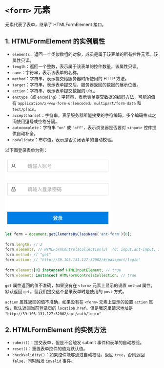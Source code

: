 # `<form>` 元素

<form>元素代表了表单，继承了 HTMLFormElement 接口。

## 1. HTMLFormElement 的实例属性

- `elements`：返回一个类似数组的对象，成员是属于该表单的所有控件元素。该属性只读。
- `length`：返回一个整数，表示属于该表单的控件数量。该属性只读。
- `name`：字符串，表示该表单的名称。
- `method`：字符串，表示提交给服务器时所使用的 HTTP 方法。
- `target`：字符串，表示表单提交后，服务器返回的数据的展示位置。
- `action`：字符串，表示表单提交数据的 `URL`。
- `enctype`（或 `encoding`）：字符串，表示表单提交数据的编码方法，可能的值有 `application/x-www-form-urlencoded`、`multipart/form-data` 和 `text/plain`。
- `acceptCharset`：字符串，表示服务器所能接受的字符编码，多个编码格式之间使用逗号或空格分隔。
- `autocomplete`：字符串 `"on"` 或 `"off"`，表示浏览器是否要对 `<input>` 控件提供自动补全。
- `noValidate`：布尔值，表示是否关闭表单的自动校验。

以下图登录表单为例：

![form-login](../images/form.png)

```javascript
let form = document.getElementsByClassName('ant-form')[0];

form.length; // 3
form.elements; // HTMLFormControlsCollection(3)  {0: input.ant-input, 1: input.ant-input, 2: button.ant-btn, length: 3}
form.method; // "get"
form.action; // "http://39.105.131.127:32002/#/passport/login"

form.elements[0] instanceof HTMLInputElement; // true
form.elements instanceof HTMLFormControlsCollection; // true
```

`get` 属性返回的值不准确，如果没有在 `<form>` 元素上显示的设置 `method` 属性，默认返回 `get`。但我们提交这个登录表单时是使用的 `post` 方式。

`action` 属性返回的值不准确，如果没有在 `<form>` 元素上显示的设置 `action` 属性，默认返回当前登录页的 `location.href`。但是我这里请求地址是 `"http://39.105.131.127:32002/api/auth/login"`

## 2. HTMLFormElement 的实例方法

- `submit()`：提交表单，但是不会触发 submit 事件和表单的自动校验。
- `reset()`：重置表单控件的值为默认值。
- `checkValidity()`：如果控件能够通过自动校验，返回 `true`，否则返回 `false`，同时触发 `invalid` 事件。

